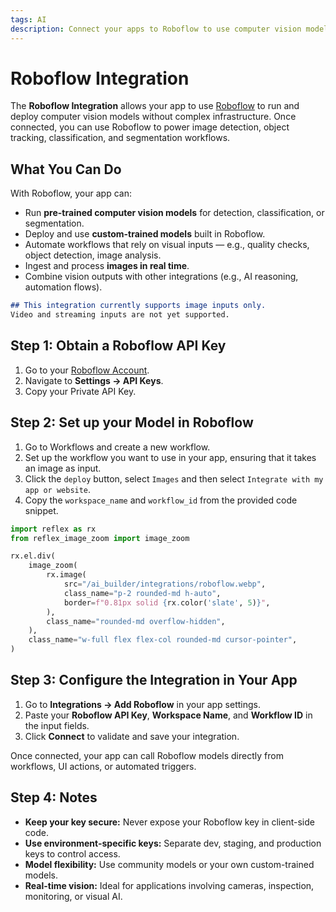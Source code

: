 ```yaml
---
tags: AI
description: Connect your apps to Roboflow to use computer vision models and datasets for image detection, classification, and segmentation.
---
```

# Roboflow Integration

The **Roboflow Integration** allows your app to use [Roboflow](https://roboflow.com/) to run and deploy computer vision models without complex infrastructure. Once connected, you can use Roboflow to power image detection, object tracking, classification, and segmentation workflows.

## What You Can Do

With Roboflow, your app can:
- Run **pre-trained computer vision models** for detection, classification, or segmentation.  
- Deploy and use **custom-trained models** built in Roboflow.  
- Automate workflows that rely on visual inputs — e.g., quality checks, object detection, image analysis.  
- Ingest and process **images in real time**.  
- Combine vision outputs with other integrations (e.g., AI reasoning, automation flows).

```md alert
## This integration currently supports image inputs only.
Video and streaming inputs are not yet supported.
```

## Step 1: Obtain a Roboflow API Key

1. Go to your [Roboflow Account](https://roboflow.com/).
2. Navigate to **Settings → API Keys**.  
3. Copy your Private API Key.


## Step 2: Set up your Model in Roboflow

1. Go to Workflows and create a new workflow.
2. Set up the workflow you want to use in your app, ensuring that it takes an image as input.
3. Click the `deploy` button, select `Images` and then select `Integrate with my app or website`.
4. Copy the `workspace_name` and `workflow_id` from the provided code snippet.

```python exec
import reflex as rx
from reflex_image_zoom import image_zoom
```

```python eval
rx.el.div(
    image_zoom(
        rx.image(
            src="/ai_builder/integrations/roboflow.webp",
            class_name="p-2 rounded-md h-auto",
            border=f"0.81px solid {rx.color('slate', 5)}",
        ),
        class_name="rounded-md overflow-hidden",
    ),
    class_name="w-full flex flex-col rounded-md cursor-pointer",
)
```


## Step 3: Configure the Integration in Your App

1. Go to **Integrations → Add Roboflow** in your app settings.  
2. Paste your **Roboflow API Key**, **Workspace Name**, and **Workflow ID** in the input fields.  
3. Click **Connect** to validate and save your integration.

Once connected, your app can call Roboflow models directly from workflows, UI actions, or automated triggers.


## Step 4: Notes

* **Keep your key secure:** Never expose your Roboflow key in client-side code.  
* **Use environment-specific keys:** Separate dev, staging, and production keys to control access.  
* **Model flexibility:** Use community models or your own custom-trained models.  
* **Real-time vision:** Ideal for applications involving cameras, inspection, monitoring, or visual AI.
